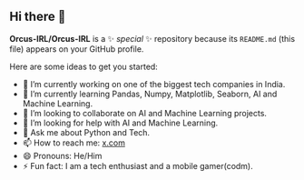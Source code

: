 ## Hi there 👋

**Orcus-IRL/Orcus-IRL** is a ✨ _special_ ✨ repository because its `README.md` (this file) appears on your GitHub profile.

Here are some ideas to get you started:

- 🔭 I’m currently working on one of the biggest tech companies in India. 
- 🌱 I’m currently learning Pandas, Numpy, Matplotlib, Seaborn, AI and Machine Learning.
- 👯 I’m looking to collaborate on AI and Machine Learning projects.
- 🤔 I’m looking for help with AI and Machine Learning.
- 💬 Ask me about Python and Tech.
- 📫 How to reach me: [x.com](https://x.com/Orcus_IRL)
- 😄 Pronouns: He/Him 
- ⚡ Fun fact: I am a tech enthusiast and a mobile gamer(codm). 
